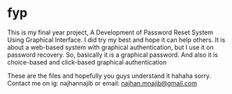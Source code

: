 # fyp
This is my final year project, A Development of Password Reset System Using Graphical Interface. 
I did try my best and hope it can help others. 
It is about a web-based system with graphical authentication, but I use it on password recovery. 
So, basically it is a graphical password. And also it is choice-based and click-based graphical authentication  

These are the files and hopefully you guys understand it hahaha sorry.
Contact me on ig: najhannajib or email: najhan.mnajib@gmail.com
